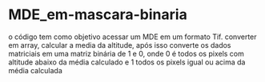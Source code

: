 # MDE_em-mascara-binaria
o código tem como objetivo acessar um MDE em um formato Tif. converter em array, calcular a media da altitude, após isso converte os dados matriciais em uma matriz binária de 1 e 0, onde  0 é todos os pixels com altitude abaixo da média calculado e 1 todos os pixels igual ou acima da média calculada
